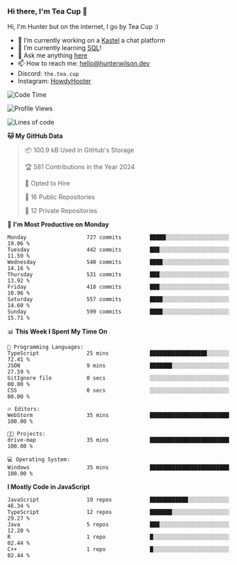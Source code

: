 ### Hi there, I'm Tea Cup 👋 

Hi, I'm Hunter but on the internet, I go by Tea Cup :)

- 🔭 I’m currently working on a [Kastel](https://github.com/KastelApp) a chat platform
- 🌱 I’m currently learning [SQL](https://github.com/TheTeaCup/CIS-3750)!
- 💬 Ask me anything [here](https://github.com/TheTeaCup/TheTeaCup/issues)
- 📫 How to reach me: [hello@hunterwilson.dev](mailto:hello@hunterwilson.dev)
- Discord: `the.tea.cup`
- Instagram: [HowdyHooter](https://instagram.com/HowdyHooter)

<!--START_SECTION:waka-->
![Code Time](http://img.shields.io/badge/Code%20Time-595%20hrs%2018%20mins-blue)

![Profile Views](http://img.shields.io/badge/Profile%20Views-2-blue)

![Lines of code](https://img.shields.io/badge/From%20Hello%20World%20I%27ve%20Written-1.4%20million%20lines%20of%20code-blue)

**🐱 My GitHub Data** 

> 📦 100.9 kB Used in GitHub's Storage 
 > 
> 🏆 581 Contributions in the Year 2024
 > 
> 💼 Opted to Hire
 > 
> 📜 16 Public Repositories 
 > 
> 🔑 12 Private Repositories 
 > 
📅 **I'm Most Productive on Monday** 

```text
Monday                   727 commits         █████░░░░░░░░░░░░░░░░░░░░   19.06 % 
Tuesday                  442 commits         ███░░░░░░░░░░░░░░░░░░░░░░   11.59 % 
Wednesday                540 commits         ████░░░░░░░░░░░░░░░░░░░░░   14.16 % 
Thursday                 531 commits         ███░░░░░░░░░░░░░░░░░░░░░░   13.92 % 
Friday                   418 commits         ███░░░░░░░░░░░░░░░░░░░░░░   10.96 % 
Saturday                 557 commits         ████░░░░░░░░░░░░░░░░░░░░░   14.60 % 
Sunday                   599 commits         ████░░░░░░░░░░░░░░░░░░░░░   15.71 % 
```


📊 **This Week I Spent My Time On** 

```text
💬 Programming Languages: 
TypeScript               25 mins             ██████████████████░░░░░░░   72.41 % 
JSON                     9 mins              ███████░░░░░░░░░░░░░░░░░░   27.59 % 
GitIgnore file           0 secs              ░░░░░░░░░░░░░░░░░░░░░░░░░   00.00 % 
CSS                      0 secs              ░░░░░░░░░░░░░░░░░░░░░░░░░   00.00 % 

🔥 Editors: 
WebStorm                 35 mins             █████████████████████████   100.00 % 

🐱‍💻 Projects: 
drive-map                35 mins             █████████████████████████   100.00 % 

💻 Operating System: 
Windows                  35 mins             █████████████████████████   100.00 % 
```

**I Mostly Code in JavaScript** 

```text
JavaScript               19 repos            ████████████░░░░░░░░░░░░░   46.34 % 
TypeScript               12 repos            ███████░░░░░░░░░░░░░░░░░░   29.27 % 
Java                     5 repos             ███░░░░░░░░░░░░░░░░░░░░░░   12.20 % 
R                        1 repo              █░░░░░░░░░░░░░░░░░░░░░░░░   02.44 % 
C++                      1 repo              █░░░░░░░░░░░░░░░░░░░░░░░░   02.44 % 
```




<!--END_SECTION:waka-->
